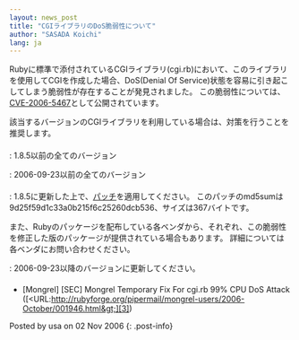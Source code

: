 ```yaml
---
layout: news_post
title: "CGIライブラリのDoS脆弱性について"
author: "SASADA Koichi"
lang: ja
---
```


Rubyに標準で添付されているCGIライブラリ(cgi.rb)において、このライブラリを使用してCGIを作成した場合、DoS(Denial Of
Service)状態を容易に引き起こしてしまう脆弱性が存在することが発見されました。
この脆弱性については、[CVE-2006-5467][1]として公開されています。

該当するバージョンのCGIライブラリを利用している場合は、対策を行うことを推奨します。

#### 


: 1\.8.5以前の全てのバージョン


: 2006-09-23以前の全てのバージョン

#### 



: 1\.8.5に更新した上で、[パッチ][2]を適用してください。
  このパッチのmd5sumは9d25f59d1c33a0b215f6c25260dcb536、サイズは367バイトです。
  
  また、Rubyのパッケージを配布している各ベンダから、それぞれ、この脆弱性を修正した版のパッケージが提供されている場合もあります。
  詳細については各ベンダにお問い合わせください。


: 2006-09-23以降のバージョンに更新してください。

#### 

* \[Mongrel\] \[SEC\] Mongrel Temporary Fix For cgi.rb 99% CPU DoS
  Attack
  ([&lt;URL:http://rubyforge.org/pipermail/mongrel-users/2006-October/001946.html&gt;][3])

Posted by usa on 02 Nov 2006
{: .post-info}



[1]: http://cve.mitre.org/cgi-bin/cvename.cgi?name=CVE-2006-5467 
[2]: http://ftp.ruby-lang.org/pub/ruby/1.8/ruby-1.8.5-cgi-dos-1.patch 
[3]: http://rubyforge.org/pipermail/mongrel-users/2006-October/001946.html 
